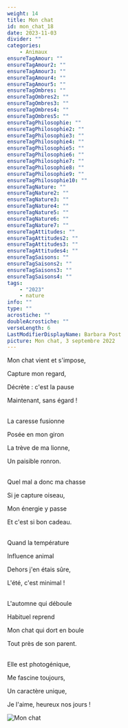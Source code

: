 ```yaml
---
weight: 14
title: Mon chat
id: mon_chat_18
date: 2023-11-03
divider: ""
categories:
    - Animaux
ensureTagAmour: ""
ensureTagAmour2: ""
ensureTagAmour3: ""
ensureTagAmour4: ""
ensureTagAmour5: ""
ensureTagOmbres: ""
ensureTagOmbres2: ""
ensureTagOmbres3: ""
ensureTagOmbres4: ""
ensureTagOmbres5: ""
ensureTagPhilosophie: ""
ensureTagPhilosophie2: ""
ensureTagPhilosophie3: ""
ensureTagPhilosophie4: ""
ensureTagPhilosophie5: ""
ensureTagPhilosophie6: ""
ensureTagPhilosophie7: ""
ensureTagPhilosophie8: ""
ensureTagPhilosophie9: ""
ensureTagPhilosophie10: ""
ensureTagNature: ""
ensureTagNature2: ""
ensureTagNature3: ""
ensureTagNature4: ""
ensureTagNature5: ""
ensureTagNature6: ""
ensureTagNature7: ""
ensureTagAttitudes: ""
ensureTagAttitudes2: ""
ensureTagAttitudes3: ""
ensureTagAttitudes4: ""
ensureTagSaisons: ""
ensureTagSaisons2: ""
ensureTagSaisons3: ""
ensureTagSaisons4: ""
tags:
    - "2023"
    - nature
info: ""
type: ""
acrostiche: ""
doubleAcrostiche: ""
verseLength: 6
LastModifierDisplayName: Barbara Post
picture: Mon chat, 3 septembre 2022
---
```

Mon chat vient et s'impose,

Capture mon regard,

Décrète : c'est la pause

Maintenant, sans égard !

 \
La caresse fusionne

Posée en mon giron

La trève de ma lionne,

Un paisible ronron.

 \
Quel mal a donc ma chasse

Si je capture oiseau,

Mon énergie y passe

Et c'est si bon cadeau.

 \
Quand la température

Influence animal

Dehors j'en étais sûre,

L'été, c'est minimal !

 \
L'automne qui déboule

Habituel reprend

Mon chat qui dort en boule

Tout près de son parent.

 \
Elle est photogénique,

Me fascine toujours,

Un caractère unique,

Je l'aime, heureux nos jours !

![Mon chat](/images/mon_chat_18.jpg "Mon chat, 3 septembre 2022")
